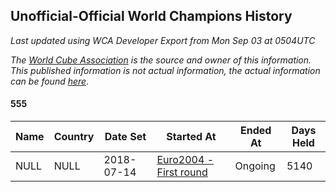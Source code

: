 ## Unofficial-Official World Champions History

*Last updated using WCA Developer Export from Mon Sep 03 at 0504UTC*

*The [World Cube Association](https://www.worldcubeassociation.org) is the source and owner of this information. This published information is not actual information, the actual information can be found [here](https://www.worldcubeassociation.org/results).*

#### 555

|Name|Country|Date Set|Started At|Ended At|Days Held|  
|--|--|--|--|--|--|  
|NULL|NULL|2018-07-14|[Euro2004 - First round](https://www.worldcubeassociation.org/competitions/Euro2004/results/all#e555_1)|Ongoing|5140|  
